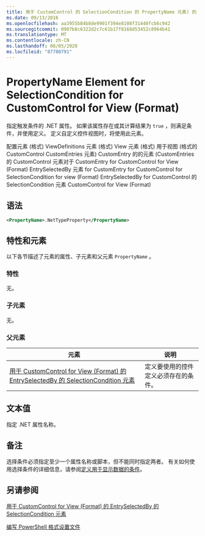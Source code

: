 ```yaml
---
title: 用于 CustomControl 的 SelectionCondition 的 PropertyName 元素) 的 View (格式 |Microsoft Docs
ms.date: 09/13/2016
ms.openlocfilehash: aa3955b84b8de9901f394e8108f31440fcb6c942
ms.sourcegitcommit: 0907b8c6322d2c7c61b17f8168d53452c8964b41
ms.translationtype: MT
ms.contentlocale: zh-CN
ms.lasthandoff: 08/05/2020
ms.locfileid: "87780791"
---
```

# <a name="propertyname-element-for-selectioncondition-for-customcontrol-for-view-format"></a>PropertyName Element for SelectionCondition for CustomControl for View (Format)

指定触发条件的 .NET 属性。 如果该属性存在或其计算结果为 `true` ，则满足条件，并使用定义。 定义自定义控件视图时，将使用此元素。

配置元素 (格式) ViewDefinitions 元素 (格式) View 元素 (格式) 用于视图 (格式的 CustomControl CustomEntries 元素) CustomEntry 的的元素 (CustomEntries 的 CustomControl 元素对于 CustomEntry for CustomControl for View (Format) EntrySelectedBy 元素 for CustomEntry for CustomControl for SelectionCondition for view (Format) EntrySelectedBy for CustomControl 的 SelectionCondition 元素 CustomControl for View (Format) 

## <a name="syntax"></a>语法

```xml
<PropertyName>.NetTypeProperty</PropertyName>
```

## <a name="attributes-and-elements"></a>特性和元素

以下各节描述了元素的属性、子元素和父元素 `PropertyName` 。

### <a name="attributes"></a>特性

无。

### <a name="child-elements"></a>子元素

无。

### <a name="parent-elements"></a>父元素

|元素|说明|
|-------------|-----------------|
|[用于 CustomControl for View (Format) 的 EntrySelectedBy 的 SelectionCondition 元素](./selectioncondition-element-for-entryselectedby-for-customcontrol-format.md)|定义要使用的控件定义必须存在的条件。|

## <a name="text-value"></a>文本值

指定 .NET 属性名称。

## <a name="remarks"></a>备注

选择条件必须指定至少一个属性名称或脚本，但不能同时指定两者。 有关如何使用选择条件的详细信息，请参阅[定义用于显示数据的条件](./defining-conditions-for-displaying-data.md)。

## <a name="see-also"></a>另请参阅

[用于 CustomControl for View (Format) 的 EntrySelectedBy 的 SelectionCondition 元素](./selectioncondition-element-for-entryselectedby-for-customcontrol-format.md)

[编写 PowerShell 格式设置文件](./writing-a-powershell-formatting-file.md)
